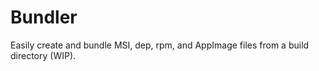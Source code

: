 # Bundler

Easily create and bundle MSI, dep, rpm, and AppImage files from a build directory (WIP).

